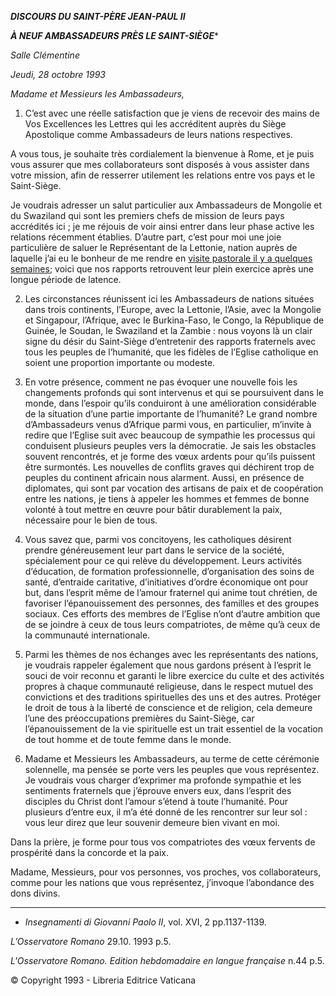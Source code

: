 ***DISCOURS DU SAINT-PÈRE JEAN-PAUL II***

***À NEUF AMBASSADEURS PRÈS LE SAINT-SIÈGE****

*Salle Clémentine*

*Jeudi, 28 octobre 1993*

*Madame et Messieurs les Ambassadeurs,*

1. C’est avec une réelle satisfaction que je viens de recevoir des mains de Vos Excellences les Lettres qui les accréditent auprès du Siège Apostolique comme Ambassadeurs de leurs nations respectives.

A vous tous, je souhaite très cordialement la bienvenue à Rome, et je puis vous assurer que mes collaborateurs sont disposés à vous assister dans votre mission, afin de resserrer utilement les relations entre vos pays et le Saint-Siège.

Je voudrais adresser un salut particulier aux Ambassadeurs de Mongolie et du Swaziland qui sont les premiers chefs de mission de leurs pays accrédités ici ; je me réjouis de voir ainsi entrer dans leur phase active les relations récemment établies. D’autre part, c’est pour moi une joie particulière de saluer le Représentant de la Lettonie, nation auprès de laquelle j’ai eu le bonheur de me rendre en [visite pastorale il y a quelques semaines](http://www.vatican.va/holy_father/john_paul_ii/travels/sub_index1993/trav_lituania_fr.htm); voici que nos rapports retrouvent leur plein exercice après une longue période de latence.

2. Les circonstances réunissent ici les Ambassadeurs de nations situées dans trois continents, l’Europe, avec la Lettonie, l’Asie, avec la Mongolie et Singapour, l’Afrique, avec le Burkina-Faso, le Congo, la République de Guinée, le Soudan, le Swaziland et la Zambie : nous voyons là un clair signe du désir du Saint-Siège d’entretenir des rapports fraternels avec tous les peuples de l’humanité, que les fidèles de l’Eglise catholique en soient une proportion importante ou modeste.

3. En votre présence, comment ne pas évoquer une nouvelle fois les changements profonds qui sont intervenus et qui se poursuivent dans le monde, dans l’espoir qu’ils conduiront à une amélioration considérable de la situation d’une partie importante de l’humanité? Le grand nombre d’Ambassadeurs venus d’Afrique parmi vous, en particulier, m’invite à redire que l’Eglise suit avec beaucoup de sympathie les processus qui conduisent plusieurs peuples vers la démocratie. Je sais les obstacles souvent rencontrés, et je forme des vœux ardents pour qu’ils puissent être surmontés. Les nouvelles de conflits graves qui déchirent trop de peuples du continent africain nous alarment. Aussi, en présence de diplomates, qui sont par vocation des artisans de paix et de coopération entre les nations, je tiens à appeler les hommes et femmes de bonne volonté à tout mettre en œuvre pour bâtir durablement la paix, nécessaire pour le bien de tous.

4. Vous savez que, parmi vos concitoyens, les catholiques désirent prendre généreusement leur part dans le service de la société, spécialement pour ce qui relève du développement. Leurs activités d’éducation, de formation professionnelle, d’organisation des soins de santé, d’entraide caritative, d’initiatives d’ordre économique ont pour but, dans l’esprit même de l’amour fraternel qui anime tout chrétien, de favoriser l’épanouissement des personnes, des familles et des groupes sociaux. Ces efforts des membres de l’Eglise n’ont d’autre ambition que de se joindre à ceux de tous leurs compatriotes, de même qu’à ceux de la communauté internationale.

5. Parmi les thèmes de nos échanges avec les représentants des nations, je voudrais rappeler également que nous gardons présent à l’esprit le souci de voir reconnu et garanti le libre exercice du culte et des activités propres à chaque communauté religieuse, dans le respect mutuel des convictions et des traditions spirituelles des uns et des autres. Protéger le droit de tous à la liberté de conscience et de religion, cela demeure l’une des préoccupations premières du Saint-Siège, car l’épanouissement de la vie spirituelle est un trait essentiel de la vocation de tout homme et de toute femme dans le monde.

6. Madame et Messieurs les Ambassadeurs, au terme de cette cérémonie solennelle, ma pensée se porte vers les peuples que vous représentez. Je voudrais vous charger d’exprimer ma profonde sympathie et les sentiments fraternels que j’éprouve envers eux, dans l’esprit des disciples du Christ dont l’amour s’étend à toute l’humanité. Pour plusieurs d’entre eux, il m’a été donné de les rencontrer sur leur sol : vous leur direz que leur souvenir demeure bien vivant en moi.

Dans la prière, je forme pour tous vos compatriotes des vœux fervents de prospérité dans la concorde et la paix.

Madame, Messieurs, pour vos personnes, vos proches, vos collaborateurs, comme pour les nations que vous représentez, j’invoque l’abondance des dons divins.

* * *

* *Insegnamenti di Giovanni Paolo II*, vol. XVI, 2 pp.1137-1139.

*L’Osservatore Romano* 29.10. 1993 p.5.

*L'Osservatore Romano. Edition hebdomadaire en langue française* n.44 p.5.

© Copyright 1993 - Libreria Editrice Vaticana